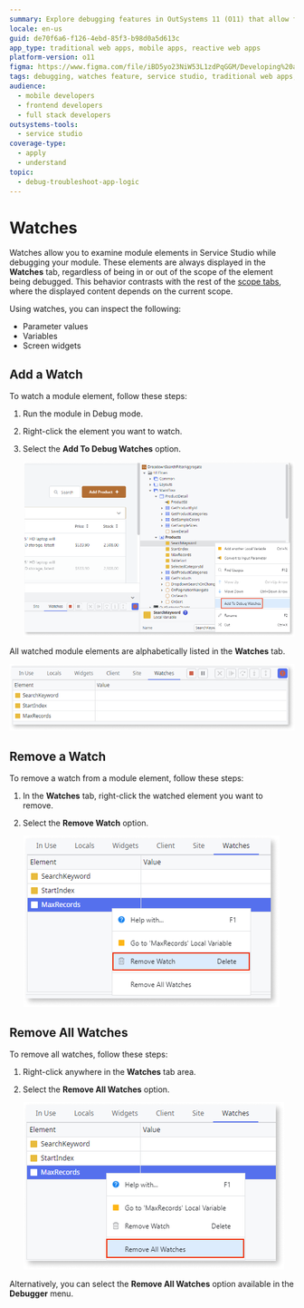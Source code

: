```yaml
---
summary: Explore debugging features in OutSystems 11 (O11) that allow for monitoring module elements via the Watches tab in Service Studio.
locale: en-us
guid: de70f6a6-f126-4ebd-85f3-b98d0a5d613c
app_type: traditional web apps, mobile apps, reactive web apps
platform-version: o11
figma: https://www.figma.com/file/iBD5yo23NiW53L1zdPqGGM/Developing%20an%20Application?node-id=4036:29260
tags: debugging, watches feature, service studio, traditional web apps, mobile apps
audience:
  - mobile developers
  - frontend developers
  - full stack developers
outsystems-tools:
  - service studio
coverage-type:
  - apply
  - understand
topic:
  - debug-troubleshoot-app-logic
---
```


# Watches

Watches allow you to examine module elements in Service Studio while debugging your module. These elements are always displayed in the **Watches** tab, regardless of being in or out of the scope of the element being debugged. This behavior contrasts with the rest of the [scope tabs](<debugger-ui-reference.md#scope-tabs-area>), where the displayed content depends on the current scope.

Using watches, you can inspect the following:

* Parameter values
* Variables
* Screen widgets

## Add a Watch

To watch a module element, follow these steps:

1. Run the module in Debug mode.
1. Right-click the element you want to watch.
1. Select the **Add To Debug Watches** option.

    ![Screenshot showing how to add a watch to a module element in Service Studio](images/watches-add-ss.png "Adding a Watch in Service Studio")

All watched module elements are alphabetically listed in the **Watches** tab.

![Screenshot of the Watches tab in Service Studio displaying a list of watched module elements](images/watches-tab-ss.png "Watches Tab in Service Studio")

## Remove a Watch

To remove a watch from a module element, follow these steps:

1. In the **Watches** tab, right-click the watched element you want to remove.
1. Select the **Remove Watch** option.

    ![Screenshot illustrating the removal of a watch from a module element in Service Studio](images/watches-remove-ss.png "Removing a Watch in Service Studio")

## Remove All Watches

To remove all watches, follow these steps:

1. Right-click anywhere in the **Watches** tab area.
1. Select the **Remove All Watches** option.

    ![Screenshot showing the option to remove all watches at once in Service Studio](images/watches-removeall-ss.png "Removing All Watches in Service Studio")

Alternatively, you can select the **Remove All Watches** option available in the **Debugger** menu.
